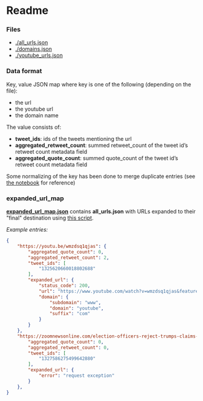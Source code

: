 # Readme
### Files
- [./all_urls.json](all_urls.json)
- [./domains.json](domains.json)
- [./youtube_urls.json](youtube_urls.json)

### Data format
Key, value JSON map where key is one of the following (depending on the file): 
- the url
- the youtube url
- the domain name

The value consists of:
- **tweet_ids**: ids of the tweets mentioning the url
- **aggregated_retweet_count**: summed retweet_count of the tweet id’s retweet count metadata field
- **aggregated_quote_count**: summed quote_count of the tweet id’s retweet count metadata field

Some normalizing of the key has been done to merge duplicate entries (see [the notebook](/notebooks/media_analysis.ipynb) for reference)

### expanded_url_map

**[expanded_url_map.json](./expanded_url_map.json)** contains **all_urls.json** with URLs expanded to their "final" destination using [this script](/scripts/expand_urls.py).

*Example entries:*
```json
{
    "https://youtu.be/wmzdsq1qjas": {
        "aggregated_quote_count": 0,
        "aggregated_retweet_count": 2,
        "tweet_ids": [
            "1325620660018802688"
        ],
        "expanded_url": {
            "status_code": 200,
            "url": "https://www.youtube.com/watch?v=wmzdsq1qjas&feature=youtu.be",
            "domain": {
                "subdomain": "www",
                "domain": "youtube",
                "suffix": "com"
            }
        }
    },
    "https://zoomnewsonline.com/election-officers-reject-trumps-claims-of-fraud/": {
        "aggregated_quote_count": 0,
        "aggregated_retweet_count": 0,
        "tweet_ids": [
            "1327586275499642880"
        ],
        "expanded_url": {
            "error": "request exception"
        }
    },
}
```